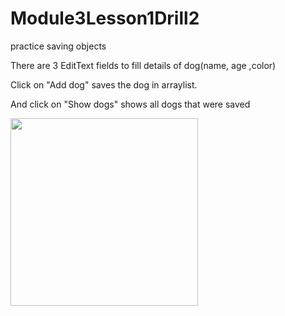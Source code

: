 # Module3Lesson1Drill2

practice saving objects

There are 3 EditText fields to fill details of dog(name, age ,color) 

Click on "Add dog" saves the dog in arraylist.

And click on "Show dogs" shows all dogs that were saved 

<img src = "https://user-images.githubusercontent.com/102150516/189313818-1cfb3ffe-d1fe-439a-89ca-2e4c4209b846.jpg" width = 300>
